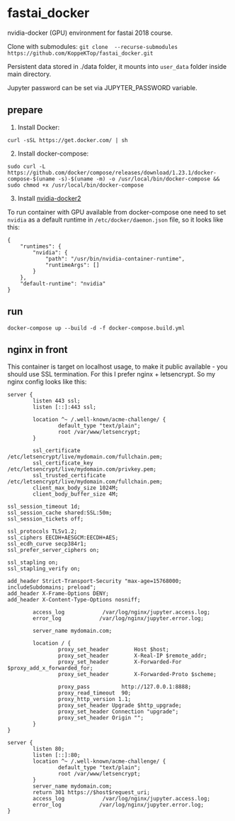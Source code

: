 # fastai_docker
nvidia-docker (GPU) environment for fastai 2018 course. 

Clone with submodules: `git clone  --recurse-submodules https://github.com/KoppeKTop/fastai_docker.git`

Persistent data stored in ./data folder, it mounts into `user_data` folder inside main directory.

Jupyter password can be set via JUPYTER_PASSWORD variable. 

## prepare

1. Install Docker: 

`curl -sSL https://get.docker.com/ | sh`

2. Install docker-compose:

`sudo curl -L https://github.com/docker/compose/releases/download/1.23.1/docker-compose-$(uname -s)-$(uname -m) -o /usr/local/bin/docker-compose && sudo chmod +x /usr/local/bin/docker-compose`

3. Install [nvidia-docker2](https://devblogs.nvidia.com/gpu-containers-runtime/) 

To run container with GPU available from docker-compose one need to set `nvidia` as a default runtime in `/etc/docker/daemon.json` file, so it looks like this:

```
{
    "runtimes": {
        "nvidia": {
            "path": "/usr/bin/nvidia-container-runtime",
            "runtimeArgs": []
        }
    },
    "default-runtime": "nvidia"
}
```

## run
`docker-compose up --build -d -f docker-compose.build.yml`

## nginx in front
This container is target on localhost usage, to make it public available - you should use SSL termination.
For this I prefer nginx + letsencrypt. So my nginx config looks like this:

```
server {
        listen 443 ssl;
        listen [::]:443 ssl;

        location ^~ /.well-known/acme-challenge/ {
                default_type "text/plain";
                root /var/www/letsencrypt;
        }

        ssl_certificate /etc/letsencrypt/live/mydomain.com/fullchain.pem;
        ssl_certificate_key /etc/letsencrypt/live/mydomain.com/privkey.pem;
        ssl_trusted_certificate /etc/letsencrypt/live/mydomain.com/fullchain.pem;
        client_max_body_size 1024M;
        client_body_buffer_size 4M;

ssl_session_timeout 1d;
ssl_session_cache shared:SSL:50m;
ssl_session_tickets off;

ssl_protocols TLSv1.2;
ssl_ciphers EECDH+AESGCM:EECDH+AES;
ssl_ecdh_curve secp384r1;
ssl_prefer_server_ciphers on;

ssl_stapling on;
ssl_stapling_verify on;

add_header Strict-Transport-Security "max-age=15768000; includeSubdomains; preload";
add_header X-Frame-Options DENY;
add_header X-Content-Type-Options nosniff;

        access_log            /var/log/nginx/jupyter.access.log;
        error_log            /var/log/nginx/jupyter.error.log;

        server_name mydomain.com;

        location / {
                proxy_set_header        Host $host;
                proxy_set_header        X-Real-IP $remote_addr;
                proxy_set_header        X-Forwarded-For $proxy_add_x_forwarded_for;
                proxy_set_header        X-Forwarded-Proto $scheme;

                proxy_pass          http://127.0.0.1:8888;
                proxy_read_timeout  90;
                proxy_http_version 1.1;
                proxy_set_header Upgrade $http_upgrade;
                proxy_set_header Connection "upgrade";
                proxy_set_header Origin "";
        }
}

server {
        listen 80;
        listen [::]:80;
        location ^~ /.well-known/acme-challenge/ {
                default_type "text/plain";
                root /var/www/letsencrypt;
        }
        server_name mydomain.com;
        return 301 https://$host$request_uri;
        access_log            /var/log/nginx/jupyter.access.log;
        error_log            /var/log/nginx/jupyter.error.log;
}

```
